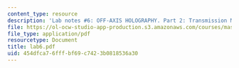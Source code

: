 ```yaml
---
content_type: resource
description: 'Lab notes #6: OFF-AXIS HOLOGRAPHY. Part 2: Transmission Masters'
file: https://ol-ocw-studio-app-production.s3.amazonaws.com/courses/mas-450-holographic-imaging-spring-2003/454dfca76fffbf69c7423b0818536a30_lab6.pdf
file_type: application/pdf
resourcetype: Document
title: lab6.pdf
uid: 454dfca7-6fff-bf69-c742-3b0818536a30
---
```

